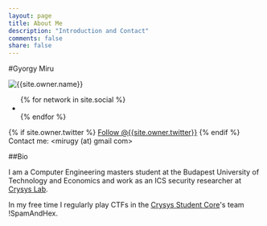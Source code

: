 ```yaml
---
layout: page
title: About Me
description: "Introduction and Contact"
comments: false
share: false
---
```

#Gyorgy Miru
<div class="author-container">
      <img class="author-img" src="{{site.url}}/{{site.owner.avatar}}" alt="{{site.owner.name}}" />
      <div class="author-contact">
	      <div class="author-social-buttons" style="border:3px black">
		      <ul class="list-inline social-buttons">
		        {% for network in site.social %}
		          <li><a href="{{ network.url }}" target="_blank"><i class="fa fa-{{ network.title }} fa-fw"></i></a></li>
		        {% endfor %}
		      </ul>
	      </div>
	      <div class="author-twitter-button">
	      {% if site.owner.twitter %}
	        <a href="https://twitter.com/{{site.owner.twitter}}" class="twitter-follow-button" data-show-count="false" data-size="large">Follow @{{site.owner.twitter}}</a>
	      {% endif %}
	      </div>
	      <div class="author-address">
	      	<span class="italic">Contact me:</span> &lt;mirugy (at) gmail com&gt;
	      </div>
      </div>

</div>

##Bio

I am a Computer Engineering masters student at the Budapest University of Technology and Economics and work as an ICS security researcher at [Crysys Lab](https://www.crysys.hu/).

In my free time I regularly play CTFs in the [Crysys Student Core](http://core.crysys.hu/)'s team !SpamAndHex.
